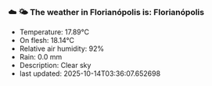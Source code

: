 ### ☁️ 🌤️  The weather in Florianópolis is: Florianópolis

- Temperature: 17.89°C
- On flesh: 18.14°C
- Relative air humidity: 92%
- Rain: 0.0 mm
- Description: Clear sky
- last updated: 2025-10-14T03:36:07.652698
